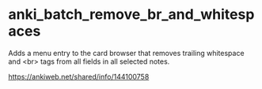 # anki_batch_remove_br_and_whitespaces
Adds a menu entry to the card browser that removes trailing whitespace and &lt;br> tags from all fields in all selected notes.

https://ankiweb.net/shared/info/144100758
